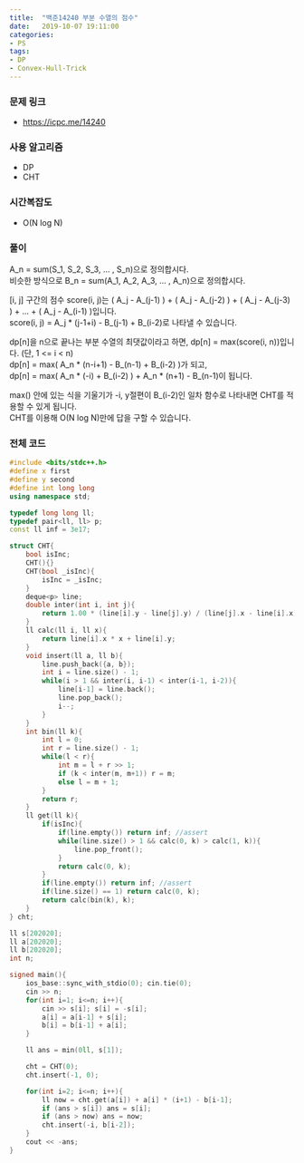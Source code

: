 ```yaml
---
title:  "백준14240 부분 수열의 점수"
date:   2019-10-07 19:11:00
categories:
- PS
tags:
- DP
- Convex-Hull-Trick
---
```


### 문제 링크
* https://icpc.me/14240

### 사용 알고리즘
* DP
* CHT

### 시간복잡도
* O(N log N)

### 풀이
A_n = sum(S_1, S_2, S_3, ... , S_n)으로 정의합시다.<br>
비슷한 방식으로 B_n = sum(A_1, A_2, A_3, ... , A_n)으로 정의합시다.

[i, j] 구간의 점수 score(i, j)는 ( A_j - A_(j-1) ) + ( A_j - A_(j-2) ) + ( A_j - A_(j-3) ) + ... + ( A_j - A_(i-1) )입니다.<br>
score(i, j) = A_j * (j-1+i) - B_(j-1) + B_(i-2)로 나타낼 수 있습니다.

dp[n]을 n으로 끝나는 부분 수열의 최댓값이라고 하면, dp[n] = max(score(i, n))입니다. (단, 1 <= i < n)<br>
dp[n] = max( A_n * (n-i+1) - B_(n-1) + B_(i-2) )가 되고,<br>
dp[n] = max( A_n * (-i) + B_(i-2) ) + A_n * (n+1) - B_(n-1)이 됩니다.

max() 안에 있는 식을 기울기가 -i, y절편이 B_(i-2)인 일차 함수로 나타내면 CHT를 적용할 수 있게 됩니다.<br>
CHT를 이용해 O(N log N)만에 답을 구할 수 있습니다.

### 전체 코드
```cpp
#include <bits/stdc++.h>
#define x first
#define y second
#define int long long
using namespace std;

typedef long long ll;
typedef pair<ll, ll> p;
const ll inf = 3e17;

struct CHT{
	bool isInc;
	CHT(){}
	CHT(bool _isInc){
		isInc = _isInc;
	}
	deque<p> line;
	double inter(int i, int j){
		return 1.00 * (line[i].y - line[j].y) / (line[j].x - line[i].x);
	}
	ll calc(ll i, ll x){
		return line[i].x * x + line[i].y;
	}
	void insert(ll a, ll b){
		line.push_back({a, b});
		int i = line.size() - 1;
		while(i > 1 && inter(i, i-1) < inter(i-1, i-2)){
			line[i-1] = line.back();
			line.pop_back();
			i--;
		}
	}
	int bin(ll k){
		int l = 0;
		int r = line.size() - 1;
		while(l < r){
			int m = l + r >> 1;
			if (k < inter(m, m+1)) r = m;
			else l = m + 1;
		}
		return r;
	}
	ll get(ll k){
		if(isInc){
			if(line.empty()) return inf; //assert
			while(line.size() > 1 && calc(0, k) > calc(1, k)){
				line.pop_front();
			}
			return calc(0, k);
		}
		if(line.empty()) return inf; //assert
		if(line.size() == 1) return calc(0, k);
		return calc(bin(k), k);
	}
} cht;

ll s[202020];
ll a[202020];
ll b[202020];
int n;

signed main(){
	ios_base::sync_with_stdio(0); cin.tie(0);
	cin >> n;
	for(int i=1; i<=n; i++){
		cin >> s[i]; s[i] = -s[i];
		a[i] = a[i-1] + s[i];
		b[i] = b[i-1] + a[i];
	}

	ll ans = min(0ll, s[1]);

	cht = CHT(0);
	cht.insert(-1, 0);

	for(int i=2; i<=n; i++){
		ll now = cht.get(a[i]) + a[i] * (i+1) - b[i-1];
		if (ans > s[i]) ans = s[i];
		if (ans > now) ans = now;
		cht.insert(-i, b[i-2]);
	}
	cout << -ans;
}
```

